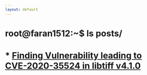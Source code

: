 ```yaml
---
layout: default
---
```


# root@faran1512:~$ ls posts/

# * [Finding Vulnerability leading to CVE-2020-35524 in libtiff v4.1.0](./CVE-2020-35524_Recreate.md)
